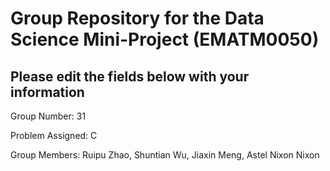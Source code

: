 # Group Repository for the Data Science Mini-Project (EMATM0050)

## Please edit the fields below with your information
Group Number: 31

Problem Assigned: C

Group Members: Ruipu Zhao, Shuntian Wu, Jiaxin Meng, Astel Nixon Nixon


